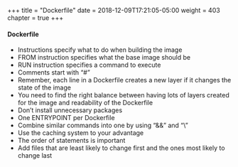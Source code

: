 +++
title = "Dockerfile"
date = 2018-12-09T17:21:05-05:00
weight = 403
chapter = true
+++

#### Dockerfile 
* Instructions specify what to do when building the image
* FROM instruction specifies what the base image should be 
* RUN instruction specifies a command to execute
* Comments start with “#”
* Remember, each line in a Dockerfile creates a new layer if it changes the state of the image
* You need to find the right balance between having lots of layers created for the image and readability of the Dockerfile
* Don’t install unnecessary packages
* One ENTRYPOINT per Dockerfile
* Combine similar commands into one by using “&&” and “\”  
* Use the caching system to your advantage
* The order of statements is important
* Add files that are least likely to change first and the ones most likely to change last
